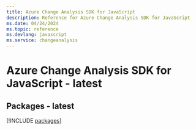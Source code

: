 ```yaml
---
title: Azure Change Analysis SDK for JavaScript
description: Reference for Azure Change Analysis SDK for JavaScript
ms.date: 04/24/2024
ms.topic: reference
ms.devlang: javascript
ms.service: changeanalysis
---
```

# Azure Change Analysis SDK for JavaScript - latest
## Packages - latest
[!INCLUDE [packages](change-analysis-index.md)]